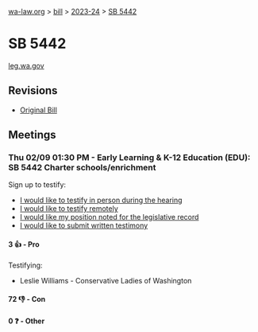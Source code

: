 [wa-law.org](/) > [bill](/bill/) > [2023-24](/bill/2023-24/) > [SB 5442](/bill/2023-24/sb/5442/)

# SB 5442
[leg.wa.gov](https://app.leg.wa.gov/billsummary?BillNumber=5442&Year=2023&Initiative=false)

## Revisions
* [Original Bill](1/)

## Meetings
### Thu 02/09 01:30 PM - Early Learning & K-12 Education (EDU): SB 5442 Charter schools/enrichment
Sign up to testify:
* [I would like to testify in person during the hearing](https://app.leg.wa.gov/csi/Testifier/Add?chamber=House&mId=30696&aId=150909&caId=21079&tId=1)
* [I would like to testify remotely](https://app.leg.wa.gov/csi/Testifier/Add?chamber=House&mId=30696&aId=150909&caId=21079&tId=2)
* [I would like my position noted for the legislative record](https://app.leg.wa.gov/csi/Testifier/Add?chamber=House&mId=30696&aId=150909&caId=21079&tId=3)
* [I would like to submit written testimony](https://app.leg.wa.gov/csi/Testifier/Add?chamber=House&mId=30696&aId=150909&caId=21079&tId=4)

#### 3 👍 - Pro
Testifying:
* Leslie Williams - Conservative Ladies of Washington

#### 72 👎 - Con

#### 0 ❓ - Other
